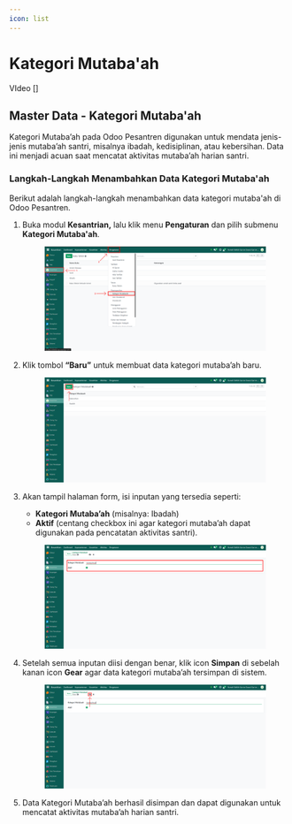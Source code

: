 ```yaml
---
icon: list
---
```


# Kategori Mutaba'ah

VIdeo \[]

## Master Data - Kategori Mutaba'ah

Kategori Mutaba’ah pada Odoo Pesantren digunakan untuk mendata jenis-jenis mutaba’ah santri, misalnya ibadah, kedisiplinan, atau kebersihan. Data ini menjadi acuan saat mencatat aktivitas mutaba’ah harian santri.

### Langkah-Langkah Menambahkan Data Kategori Mutaba'ah

Berikut adalah langkah-langkah menambahkan data kategori mutaba'ah di Odoo Pesantren.

1.  Buka modul **Kesantrian,** lalu klik menu **Pengaturan** dan pilih submenu **Kategori Mutaba'ah**.

    <figure><img src="../../../.gitbook/assets/images-157.png" alt=""><figcaption></figcaption></figure>


2.  Klik tombol **“Baru”** untuk membuat data kategori mutaba’ah baru.

    <figure><img src="../../../.gitbook/assets/images-158.png" alt=""><figcaption></figcaption></figure>


3.  Akan tampil halaman form, isi inputan yang tersedia seperti:

    * **Kategori Mutaba’ah** (misalnya: Ibadah)
    * **Aktif** (centang checkbox ini agar kategori mutaba’ah dapat digunakan pada pencatatan aktivitas santri).

    <figure><img src="../../../.gitbook/assets/images-159.png" alt=""><figcaption></figcaption></figure>


4.  Setelah semua inputan diisi dengan benar, klik icon **Simpan** di sebelah kanan icon **Gear** agar data kategori mutaba’ah tersimpan di sistem.

    <figure><img src="../../../.gitbook/assets/images-160.png" alt=""><figcaption></figcaption></figure>


5. Data Kategori Mutaba’ah berhasil disimpan dan dapat digunakan untuk mencatat aktivitas mutaba’ah harian santri.
